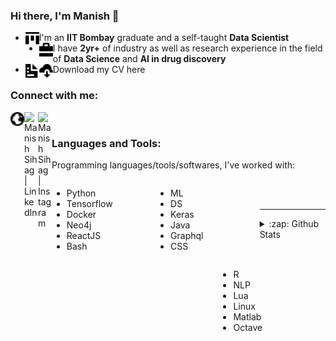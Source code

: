 ### Hi there, I'm Manish 👋

- <img align="left" alt="sihagmnis36.github.io" width="22px" src="https://raw.githubusercontent.com/iconic/open-iconic/master/svg/vertical-align-top.svg" />I'm an <b>IIT Bombay</b> graduate and a self-taught <b>Data Scientist</b> 
- <img align="left" alt="sihagmnis36.github.io" width="22px" src="https://raw.githubusercontent.com/iconic/open-iconic/master/svg/briefcase.svg" />I have <b>2yr+</b> of industry as well as research experience in the field of <b> Data Science</b> and <b>AI in drug discovery</b>
- <img align="left" alt="sihagmnis36.github.io" width="22px" src="https://raw.githubusercontent.com/iconic/open-iconic/master/svg/document.svg" />Download my CV here <a href="/files/resume.pdf" style="color: inherit"><img align="left" alt="sihagmnis36.github.io" width="22px" src="https://raw.githubusercontent.com/iconic/open-iconic/master/svg/cloud-download.svg" /></a>

### Connect with me:

[<img align="left" alt="sihagmnis36.github.io" width="22px" src="https://raw.githubusercontent.com/iconic/open-iconic/master/svg/globe.svg" />][website]
[<img align="left" alt="Manish Sihag | LinkedIn" width="22px" src="https://cdn.jsdelivr.net/npm/simple-icons@v3/icons/linkedin.svg" />][linkedin]
[<img align="left" alt="Manish Sihag | Instagram" width="22px" src="https://cdn.jsdelivr.net/npm/simple-icons@v3/icons/instagram.svg" />][instagram]

<br />

### Languages and Tools:

<p style="position: relative; margin-left: 29px;">
  <span class="fa fa-code about-icon"></span>
  Programming languages/tools/softwares, I've worked with:
  <div style="float: left; width: 33%">
    <ul>
      <li>Python</li>
      <li>Tensorflow</li>
      <li>Docker</li>
      <li>Neo4j</li>
      <li>ReactJS</li>
      <li>Bash</li>
    </ul>
  </div>
  <div style="float: left; width: 33%">
    <ul>
      <li>ML</li>
      <li>DS</li>
      <li>Keras</li>
      <li>Java</li>
      <li>Graphql</li>
      <li>CSS</li>
    </ul>
  </div>
  <div style="float: right; width: 34%">
    <ul>
      <li>R</li>
      <li>NLP</li>
      <li>Lua</li>
      <li>Linux</li>
      <li>Matlab</li>
      <li>Octave</li>
    </ul>
  </div>
</p>

<br />
<br />

---

<details>
  <summary>:zap: Github Stats</summary>

  <img align="left" alt="Manish's Github Stats" src="https://github-readme-stats.vercel.app/api?username=sihagmnis36&show_icons=true&hide_border=true" />

</details>

[website]: https://sihagmnis36.github.io
[instagram]: https://instagram.com/mni.z
[linkedin]: https://linkedin.com/in/manish-sihag
